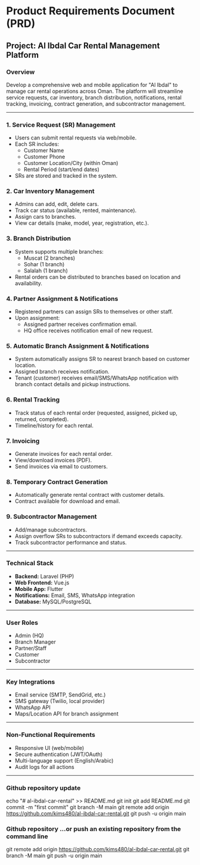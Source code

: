 # Product Requirements Document (PRD)
## Project: Al Ibdal Car Rental Management Platform

### Overview
Develop a comprehensive web and mobile application for "Al Ibdal" to manage car rental operations across Oman. The platform will streamline service requests, car inventory, branch distribution, notifications, rental tracking, invoicing, contract generation, and subcontractor management.

---

### 1. Service Request (SR) Management
- Users can submit rental requests via web/mobile.
- Each SR includes:
  - Customer Name
  - Customer Phone
  - Customer Location/City (within Oman)
  - Rental Period (start/end dates)
- SRs are stored and tracked in the system.

### 2. Car Inventory Management
- Admins can add, edit, delete cars.
- Track car status (available, rented, maintenance).
- Assign cars to branches.
- View car details (make, model, year, registration, etc.).

### 3. Branch Distribution
- System supports multiple branches:
  - Muscat (2 branches)
  - Sohar (1 branch)
  - Salalah (1 branch)
- Rental orders can be distributed to branches based on location and availability.

### 4. Partner Assignment & Notifications
- Registered partners can assign SRs to themselves or other staff.
- Upon assignment:
  - Assigned partner receives confirmation email.
  - HQ office receives notification email of new request.

### 5. Automatic Branch Assignment & Notifications
- System automatically assigns SR to nearest branch based on customer location.
- Assigned branch receives notification.
- Tenant (customer) receives email/SMS/WhatsApp notification with branch contact details and pickup instructions.

### 6. Rental Tracking
- Track status of each rental order (requested, assigned, picked up, returned, completed).
- Timeline/history for each rental.

### 7. Invoicing
- Generate invoices for each rental order.
- View/download invoices (PDF).
- Send invoices via email to customers.

### 8. Temporary Contract Generation
- Automatically generate rental contract with customer details.
- Contract available for download and email.

### 9. Subcontractor Management
- Add/manage subcontractors.
- Assign overflow SRs to subcontractors if demand exceeds capacity.
- Track subcontractor performance and status.

---

### Technical Stack
- **Backend:** Laravel (PHP)
- **Web Frontend:** Vue.js
- **Mobile App:** Flutter
- **Notifications:** Email, SMS, WhatsApp integration
- **Database:** MySQL/PostgreSQL

---

### User Roles
- Admin (HQ)
- Branch Manager
- Partner/Staff
- Customer
- Subcontractor

---

### Key Integrations
- Email service (SMTP, SendGrid, etc.)
- SMS gateway (Twilio, local provider)
- WhatsApp API
- Maps/Location API for branch assignment

---

### Non-Functional Requirements
- Responsive UI (web/mobile)
- Secure authentication (JWT/OAuth)
- Multi-language support (English/Arabic)
- Audit logs for all actions

---

### Github repository update
echo "# al-ibdal-car-rental" >> README.md
git init
git add README.md
git commit -m "first commit"
git branch -M main
git remote add origin https://github.com/kims480/al-ibdal-car-rental.git
git push -u origin main
### Github repository …or push an existing repository from the command line
git remote add origin https://github.com/kims480/al-ibdal-car-rental.git
git branch -M main
git push -u origin main
